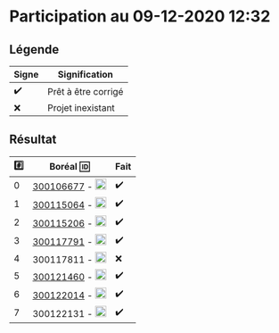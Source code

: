 # Participation au 09-12-2020 12:32

## Légende

| Signe              | Signification                 |
|--------------------|-------------------------------|
| :heavy_check_mark: | Prêt à être corrigé           |
| :x:                | Projet inexistant             |

## Résultat

|:hash:| Boréal :id:                | Fait               |
|------|----------------------------|--------------------|
| 0 | [300106677](https://github.com/leonaldo1994/lab-exercices-de-codage-en-python) - <image src='https://avatars0.githubusercontent.com/u/71027895?s=460&v=4' width=20 height=20></image> | :heavy_check_mark: |
| 1 | [300115064](https://github.com/Naoufal271/lab-exercices-de-codage-en-python) - <image src='https://avatars0.githubusercontent.com/u/72874987?s=460&v=4' width=20 height=20></image> | :heavy_check_mark: |
| 2 | [300115206](https://github.com/itonga/lab-exercices-de-codage-en-python) - <image src='https://avatars0.githubusercontent.com/u/73952068?s=460&v=4' width=20 height=20></image> | :heavy_check_mark: |
| 3 | [300117791](https://github.com/DonMise/lab-exercices-de-codage-en-python) - <image src='https://avatars0.githubusercontent.com/u/73952191?s=460&v=4' width=20 height=20></image> | :heavy_check_mark: | 
| 4 | 300117811 - <image src='https://avatars0.githubusercontent.com/u/71027809?s=460&v=4' width=20 height=20></image> | :x: |
| 5 | [300121460](https://github.com/Daveinfo20/lab-exercices-de-codage-en-python) - <image src='https://avatars0.githubusercontent.com/u/71027883?s=460&v=4' width=20 height=20></image> | :heavy_check_mark: |
| 6 | [300122014](https://github.com/sylvainEmm/lab-exercices-de-codage-en-python) - <image src='https://avatars0.githubusercontent.com/u/71392439?s=460&v=4' width=20 height=20></image> | :heavy_check_mark: |
| 7 | 300122131 - <image src='https://avatars0.githubusercontent.com/u/71394111?s=460&v=4' width=20 height=20></image> | :heavy_check_mark:|

